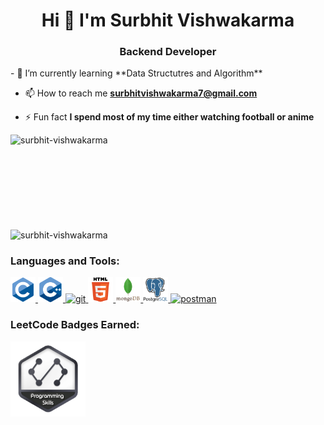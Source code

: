 <h1 align="center">Hi 👋 I'm Surbhit Vishwakarma</h1>
<h3 align="center">Backend Developer</h3>
- 🌱 I’m currently learning **Data Structutres and Algorithm**

- 📫 How to reach me **surbhitvishwakarma7@gmail.com**

- ⚡ Fun fact **I spend most of my time either watching football or anime**
<p><img align="right" src="https://github-readme-streak-stats.herokuapp.com/?user=surbhit-vishwakarma&" alt="surbhit-vishwakarma" width="550" height="150"/></p>
<p><img align="center" src="https://github-readme-stats.vercel.app/api/top-langs?username=surbhit-vishwakarma&show_icons=true&locale=en&layout=compact" alt="surbhit-vishwakarma" /></p>
<h3 align="left">Languages and Tools:</h3>
<p align="left"> <a href="https://www.cprogramming.com/" target="_blank" rel="noreferrer"> <img src="https://raw.githubusercontent.com/devicons/devicon/master/icons/c/c-original.svg" alt="c" width="40" height="40"/> </a> <a href="https://www.w3schools.com/cpp/" target="_blank" rel="noreferrer"> <img src="https://raw.githubusercontent.com/devicons/devicon/master/icons/cplusplus/cplusplus-original.svg" alt="cplusplus" width="40" height="40"/> </a> <a href="https://git-scm.com/" target="_blank" rel="noreferrer"> <img src="https://www.vectorlogo.zone/logos/git-scm/git-scm-icon.svg" alt="git" width="40" height="40"/> </a> <a href="https://www.w3.org/html/" target="_blank" rel="noreferrer"> <img src="https://raw.githubusercontent.com/devicons/devicon/master/icons/html5/html5-original-wordmark.svg" alt="html5" width="40" height="40"/> </a> <a href="https://www.mongodb.com/" target="_blank" rel="noreferrer"> <img src="https://raw.githubusercontent.com/devicons/devicon/master/icons/mongodb/mongodb-original-wordmark.svg" alt="mongodb" width="40" height="40"/> </a> <a href="https://www.postgresql.org" target="_blank" rel="noreferrer"> <img src="https://raw.githubusercontent.com/devicons/devicon/master/icons/postgresql/postgresql-original-wordmark.svg" alt="postgresql" width="40" height="40"/> </a> <a href="https://postman.com" target="_blank" rel="noreferrer"> <img src="https://www.vectorlogo.zone/logos/getpostman/getpostman-icon.svg" alt="postman" width="40" height="40"/> </a> </p>



<h3 align="left">LeetCode Badges Earned: </h3>
<p align="left"> <a href="https://leetcode.com/" target="_blank" rel="noreferrer"> <img src="https://github.com/surbhit-vishwakarma/surbhit-vishwakarma/blob/main/%E7%BC%96%E7%A8%8B%E8%83%BD%E5%8A%9B_%E5%85%A5%E9%97%A8.gif" alt="c" width="120" height="120"/> </a></p>
